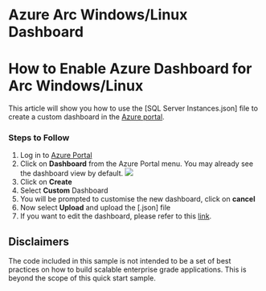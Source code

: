# Azure Arc Windows/Linux Dashboard


# How to Enable Azure Dashboard for Arc Windows/Linux
This article will show you how to use the [SQL Server Instances.json] file to create a custom dashboard in the [Azure portal](https://learn.microsoft.com/azure/azure-portal/azure-portal-dashboards).



### Steps to Follow

1. Log in to [Azure Portal](https://portal.azure.com/)
2. Click on **Dashboard** from the Azure Portal menu. You may already see the dashboard view by default.
![](https://learn.microsoft.com/azure/azure-portal/media/azure-portal-dashboards/portal-menu-dashboard.png)
3. Click on **Create**
4. Select **Custom** Dashboard
5. You will be prompted to customise the new dashboard, click on **cancel**
6. Now select **Upload** and upload the [.json] file
7. If you want to edit the dashboard, please refer to this [link](https://learn.microsoft.com/en-us/azure/azure-portal/azure-portal-dashboards#edit-a-dashboard).

<a name=disclaimers></a>

## Disclaimers
The code included in this sample is not intended to be a set of best practices on how to build scalable enterprise grade applications. This is beyond the scope of this quick start sample.
